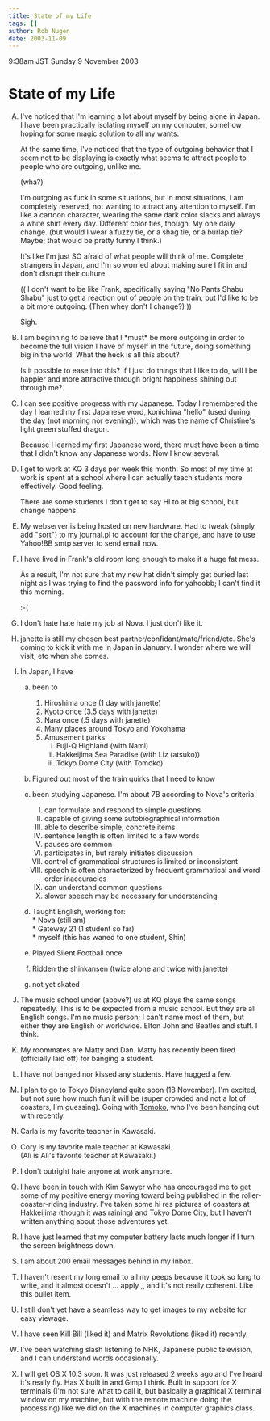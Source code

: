 ```yaml
---
title: State of my Life
tags: []
author: Rob Nugen
date: 2003-11-09
---
```


<p class=date>9:38am JST Sunday 9 November 2003</p>

<p><h1>State of my Life</h1></p>

<ol type="A">
<li><p>I've noticed that I'm learning a lot about myself by being
alone in Japan.  I have been practically isolating myself on my
computer, somehow hoping for some magic solution to all my wants.</p>

<p>At the same time, I've noticed that the type of outgoing behavior
that I seem not to be displaying is exactly what seems to attract
people to people who are outgoing, unlike me.</p>

<p>(wha?)</p>

<p>I'm outgoing as fuck in some situations, but in most situations, I
am completely reserved, not wanting to attract any attention to
myself.  I'm like a cartoon character, wearing the same dark color
slacks and always a white shirt every day.  Different color ties,
though.  My one daily change.  (but would I wear a fuzzy tie, or a
shag tie, or a burlap tie?  Maybe; that would be pretty funny I
think.)</p>

<p>It's like I'm just SO afraid of what people will think of me.
Complete strangers in Japan, and I'm so worried about making sure I
fit in and don't disrupt their culture.</p>

<p>(( I don't want to be like Frank, specifically saying "No Pants
Shabu Shabu" just to get a reaction out of people on the train, but
I'd like to be a bit more outgoing.  (Then whey don't I change?)
))</p>

<p>Sigh.</p></li>

<li><p>I am beginning to believe that I *must* be more outgoing in
order to become the full vision I have of myself in the future, doing
something big in the world.  What the heck is all this about?</p>

<p>Is it possible to ease into this?   If I just do things that I like
to do, will I be happier and more attractive through bright happiness
shining out through me?</p></li>

<li><p>I can see positive progress with my Japanese.  Today I
remembered the day I learned my first Japanese word, konichiwa "hello"
(used during the day (not morning nor evening)), which was the name of
Christine's light green stuffed dragon.</p>

<p>Because I learned my first Japanese word, there must have been a
time that I didn't know any Japanese words.  Now I know
several.</p></li>

<li><p>I get to work at KQ 3 days per week this month.  So most of my
time at work is spent at a school where I can actually teach students
more effectively.  Good feeling.</p>

<p>There are some students I don't get to say HI to at big school, but
change happens.</p></li>

<li><p>My webserver is being hosted on new hardware.  Had to tweak
(simply add "sort") to my journal.pl to account for the change, and
have to use Yahoo!BB smtp server to send email now.</p></li>

<li><p>I have lived in Frank's old room long enough to make it a huge
fat mess.</p>

<p>As a result, I'm not sure that my new hat didn't simply get buried
last night as I was trying to find the password info for yahoobb; I
can't find it this morning.</p>

<p>:-(</p></li>

<li><p>I don't hate hate hate my job at Nova.  I just don't like
it.</p></li>

<li><p>janette is still my chosen best
partner/confidant/mate/friend/etc. She's coming to kick it with me in
Japan in January.  I wonder where we will visit, etc when she
comes.</p></li>

<li><p>In Japan, I have 
   <ol type="a">
   <li><p>been to 
      <ol type=1>
      <li>Hiroshima once (1 day with janette)</li>
      <li>Kyoto once (3.5 days with janette)</li>
      <li>Nara once (.5 days with janette)</li>
      <li>Many places around Tokyo and Yokohama</li>
      <li>Amusement parks:
         <ol type="i">
            <li>Fuji-Q Highland (with Nami)</li>
            <li>Hakkeijima Sea Paradise (with Liz (atsuko))</li>
   	    <li>Tokyo Dome City (with Tomoko)</li>
         </ol>
      </ol>
   </p></li>

  <li><p>Figured out most of the train quirks that I need to
  know</p></li>

  <li><p>been studying Japanese.  I'm about 7B according to Nova's
  criteria:</p>
     <p><ol type=I>
     <li>can formulate and respond to simple questions</li>
     <li>capable of giving some autobiographical information</li>
     <li>able to describe simple, concrete items</li>
     <li>sentence length is often limited to a few words</li>
     <li>pauses are common</li>
     <li>participates in, but rarely initiates discussion</li>
     <li>control of grammatical structures is limited or inconsistent</li>
     <li>speech is often characterized by frequent grammatical and
     word order inaccuracies</li>
     <li>can understand common questions</li>
     <li>slower speech may be necessary for understanding</li>
     </ol></p>
  </li>

  <li><p>Taught English, working for:
      <br>* Nova (still am)
      <br>* Gateway 21 (1 student so far)
      <br>* myself (this has waned to one student, Shin)</p>
   </li>

   <li><p>Played Silent Football once</p></li>

   <li><p>Ridden the shinkansen (twice alone and twice with janette)</p></li>

   <li><p>not yet skated</p></li>
   </ol>

<li><p>The music school under (above?) us at KQ plays the same songs
repeatedly.  This is to be expected from a music school.  But they are
all English songs.  I'm no music person; I can't name most of them,
but either they are English or worldwide.  Elton John and Beatles and
stuff.  I think.</p></li>

<li><p>My roommates are Matty and Dan.  Matty has recently been fired
(officially laid off) for banging a student.</p></li>

<li><p>I have not banged nor kissed any students.  Have hugged a few.</p></li>

<li><p>I plan to go to Tokyo Disneyland quite soon (18 November).  I'm
excited, but not sure how much fun it will be (super crowded and not a
lot of coasters, I'm guessing).  Going with <a
href="http://fortune-rings.org/kumalife/">Tomoko</a>, who I've been
hanging out with recently.</p></li>

<li><p>Carla is my favorite teacher in Kawasaki.</p></li>

<li><p>Cory is my favorite male teacher at Kawasaki.
<br>(Ali is Ali's favorite teacher at Kawasaki.)</p></li>

<li><p>I don't outright hate anyone at work anymore.</p></li>

<li><p>I have been in touch with Kim Sawyer who has encouraged me to
get some of my positive energy moving toward being published in the
roller-coaster-riding industry.  I've taken some hi res pictures of
coasters at Hakkeijima (though it was raining) and Tokyo Dome City,
but I haven't written anything about those adventures yet.</p></li>

<li><p>I have just learned that my computer battery lasts much longer
if I turn the screen brightness down.</p></li>

<li><p>I am about 200 email messages behind in my Inbox.</p></li>

<li><p>I haven't resent my long email to all my peeps because it took
so long to write, and it almost doesn't ... apply ,, and it's not
really coherent.  Like this bullet item.</p></li>

<li><p>I still don't yet have a seamless way to get images to my
website for easy viewage.</p></li>

<li><p>I have seen Kill Bill (liked it) and Matrix Revolutions (liked
it) recently.</p></li>

<li><p>I've been watching slash listening to NHK, Japanese public
television, and I can understand words occasionally.</p></li>

<li><p>I will get OS X 10.3 soon.  It was just released 2 weeks ago
and I've heard it's really fly.  Has X built in and Gimp I
think. Built in support for X terminals (I'm not sure what to call it,
but basically a graphical X terminal window on my machine, but with
the remote machine doing the processing) like we did on the X machines
in computer graphics class.</p></li>


</ol>
